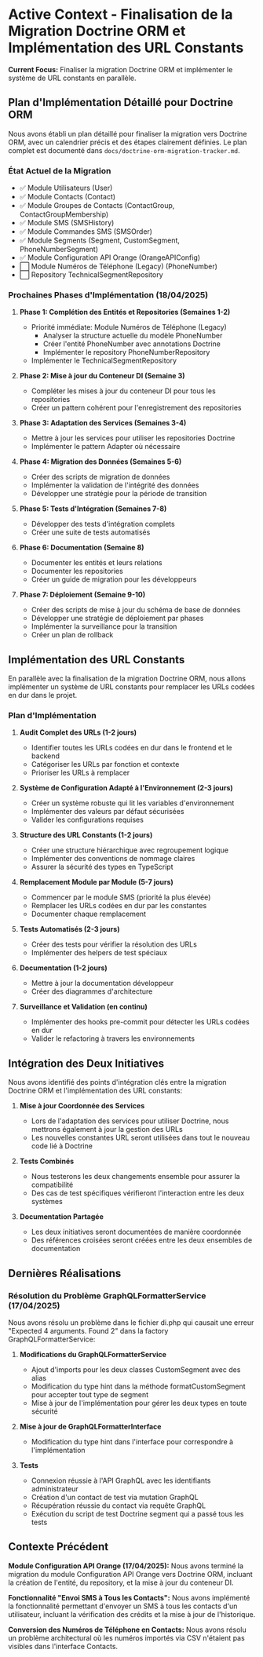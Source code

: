 # Active Context - Finalisation de la Migration Doctrine ORM et Implémentation des URL Constants

**Current Focus:** Finaliser la migration Doctrine ORM et implémenter le système de URL constants en parallèle.

## Plan d'Implémentation Détaillé pour Doctrine ORM

Nous avons établi un plan détaillé pour finaliser la migration vers Doctrine ORM, avec un calendrier précis et des étapes clairement définies. Le plan complet est documenté dans `docs/doctrine-orm-migration-tracker.md`.

### État Actuel de la Migration

- ✅ Module Utilisateurs (User)
- ✅ Module Contacts (Contact)
- ✅ Module Groupes de Contacts (ContactGroup, ContactGroupMembership)
- ✅ Module SMS (SMSHistory)
- ✅ Module Commandes SMS (SMSOrder)
- ✅ Module Segments (Segment, CustomSegment, PhoneNumberSegment)
- ✅ Module Configuration API Orange (OrangeAPIConfig)
- ⬜ Module Numéros de Téléphone (Legacy) (PhoneNumber)
- ⬜ Repository TechnicalSegmentRepository

### Prochaines Phases d'Implémentation (18/04/2025)

1. **Phase 1: Complétion des Entités et Repositories (Semaines 1-2)**

   - Priorité immédiate: Module Numéros de Téléphone (Legacy)
     - Analyser la structure actuelle du modèle PhoneNumber
     - Créer l'entité PhoneNumber avec annotations Doctrine
     - Implémenter le repository PhoneNumberRepository
   - Implémenter le TechnicalSegmentRepository

2. **Phase 2: Mise à jour du Conteneur DI (Semaine 3)**

   - Compléter les mises à jour du conteneur DI pour tous les repositories
   - Créer un pattern cohérent pour l'enregistrement des repositories

3. **Phase 3: Adaptation des Services (Semaines 3-4)**

   - Mettre à jour les services pour utiliser les repositories Doctrine
   - Implémenter le pattern Adapter où nécessaire

4. **Phase 4: Migration des Données (Semaines 5-6)**

   - Créer des scripts de migration de données
   - Implémenter la validation de l'intégrité des données
   - Développer une stratégie pour la période de transition

5. **Phase 5: Tests d'Intégration (Semaines 7-8)**

   - Développer des tests d'intégration complets
   - Créer une suite de tests automatisés

6. **Phase 6: Documentation (Semaine 8)**

   - Documenter les entités et leurs relations
   - Documenter les repositories
   - Créer un guide de migration pour les développeurs

7. **Phase 7: Déploiement (Semaine 9-10)**
   - Créer des scripts de mise à jour du schéma de base de données
   - Développer une stratégie de déploiement par phases
   - Implémenter la surveillance pour la transition
   - Créer un plan de rollback

## Implémentation des URL Constants

En parallèle avec la finalisation de la migration Doctrine ORM, nous allons implémenter un système de URL constants pour remplacer les URLs codées en dur dans le projet.

### Plan d'Implémentation

1. **Audit Complet des URLs (1-2 jours)**

   - Identifier toutes les URLs codées en dur dans le frontend et le backend
   - Catégoriser les URLs par fonction et contexte
   - Prioriser les URLs à remplacer

2. **Système de Configuration Adapté à l'Environnement (2-3 jours)**

   - Créer un système robuste qui lit les variables d'environnement
   - Implémenter des valeurs par défaut sécurisées
   - Valider les configurations requises

3. **Structure des URL Constants (1-2 jours)**

   - Créer une structure hiérarchique avec regroupement logique
   - Implémenter des conventions de nommage claires
   - Assurer la sécurité des types en TypeScript

4. **Remplacement Module par Module (5-7 jours)**

   - Commencer par le module SMS (priorité la plus élevée)
   - Remplacer les URLs codées en dur par les constantes
   - Documenter chaque remplacement

5. **Tests Automatisés (2-3 jours)**

   - Créer des tests pour vérifier la résolution des URLs
   - Implémenter des helpers de test spéciaux

6. **Documentation (1-2 jours)**

   - Mettre à jour la documentation développeur
   - Créer des diagrammes d'architecture

7. **Surveillance et Validation (en continu)**
   - Implémenter des hooks pre-commit pour détecter les URLs codées en dur
   - Valider le refactoring à travers les environnements

## Intégration des Deux Initiatives

Nous avons identifié des points d'intégration clés entre la migration Doctrine ORM et l'implémentation des URL constants:

1. **Mise à jour Coordonnée des Services**

   - Lors de l'adaptation des services pour utiliser Doctrine, nous mettrons également à jour la gestion des URLs
   - Les nouvelles constantes URL seront utilisées dans tout le nouveau code lié à Doctrine

2. **Tests Combinés**

   - Nous testerons les deux changements ensemble pour assurer la compatibilité
   - Des cas de test spécifiques vérifieront l'interaction entre les deux systèmes

3. **Documentation Partagée**
   - Les deux initiatives seront documentées de manière coordonnée
   - Des références croisées seront créées entre les deux ensembles de documentation

## Dernières Réalisations

### Résolution du Problème GraphQLFormatterService (17/04/2025)

Nous avons résolu un problème dans le fichier di.php qui causait une erreur "Expected 4 arguments. Found 2" dans la factory GraphQLFormatterService:

1. **Modifications du GraphQLFormatterService**

   - Ajout d'imports pour les deux classes CustomSegment avec des alias
   - Modification du type hint dans la méthode formatCustomSegment pour accepter tout type de segment
   - Mise à jour de l'implémentation pour gérer les deux types en toute sécurité

2. **Mise à jour de GraphQLFormatterInterface**

   - Modification du type hint dans l'interface pour correspondre à l'implémentation

3. **Tests**
   - Connexion réussie à l'API GraphQL avec les identifiants administrateur
   - Création d'un contact de test via mutation GraphQL
   - Récupération réussie du contact via requête GraphQL
   - Exécution du script de test Doctrine segment qui a passé tous les tests

## Contexte Précédent

**Module Configuration API Orange (17/04/2025):** Nous avons terminé la migration du module Configuration API Orange vers Doctrine ORM, incluant la création de l'entité, du repository, et la mise à jour du conteneur DI.

**Fonctionnalité "Envoi SMS à Tous les Contacts":** Nous avons implémenté la fonctionnalité permettant d'envoyer un SMS à tous les contacts d'un utilisateur, incluant la vérification des crédits et la mise à jour de l'historique.

**Conversion des Numéros de Téléphone en Contacts:** Nous avons résolu un problème architectural où les numéros importés via CSV n'étaient pas visibles dans l'interface Contacts.
